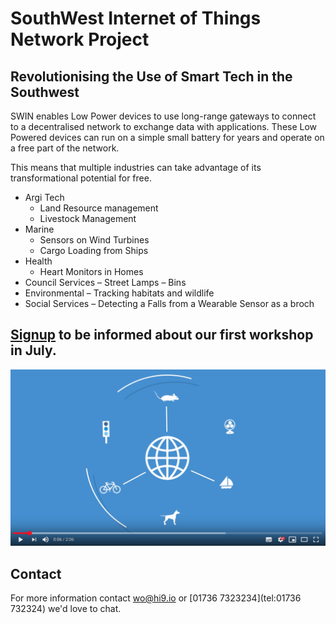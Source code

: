 # SouthWest Internet of Things Network Project

## Revolutionising the Use of Smart Tech in the Southwest

SWIN enables Low Power devices to use long-range gateways to connect to a decentralised network to exchange data with applications. These Low Powered devices can run on a simple small battery for years and operate on a free part of the network.

This means that multiple industries can take advantage of its transformational potential for free. 

- Argi Tech
  - Land Resource management
  - Livestock Management
- Marine
  - Sensors on Wind Turbines
  - Cargo Loading from Ships
- Health
  - Heart Monitors in Homes
- Council Services
  – Street Lamps
  – Bins
- Environmental
  – Tracking habitats and wildlife
- Social Services
  – Detecting a Falls from a Wearable Sensor as a broch

## [Signup](http://eepurl.com/guHcQb) to be informed about our first workshop in July.

[![Explainer Video](/images/video-shot.png)](https://www.youtube.com/watch?v=Q2So47rLOqgE "Things Network")

## Contact

For more information contact [wo@hi9.io](mailto:wo@hi9.io) or [01736 7323234](tel:01736 732324) we'd love to chat.
